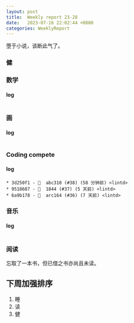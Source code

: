 ```yaml
---
layout: post
title:  Weekly report 23-28
date:   2023-07-16 22:02:44 +0800
categories: WeeklyReport
---
```


堕于小说，该断此气了。

### 健

### 数学

#### log
```

```

### 画

#### log
```

```

### Coding compete

#### log
```
* 3d250f1 - 🎉  abc310 (#38) (58 分钟前) <lintd>
* 9518687 - 🎉  1844 (#37) (5 天前) <lintd>
* 6a9b178 - 🎉  arc164 (#36) (7 天前) <lintd>
```

### 音乐

#### log
```

```

### 阅读

忘取了一本书，但已借之书亦尚且未读。

## 下周加强排序

1. 睡
2. 读
3. 健
